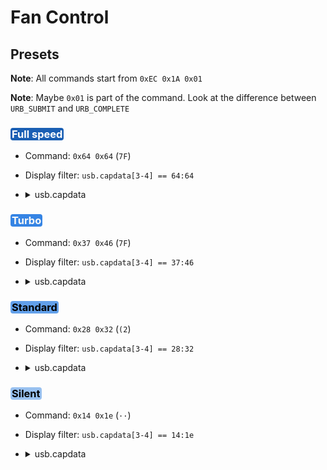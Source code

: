 <!-- markdownlint-disable MD033 -->

# Fan Control

## Presets

**Note**: All commands start from `0xEC 0x1A 0x01`

**Note**: Maybe `0x01` is part of the command. Look at the difference between `URB_SUBMIT` and `URB_COMPLETE`

### <span style="background-color:rgb(26, 95, 180); color: rgb(255, 255, 255); border-radius: 4px; padding: 0 2px 0 2px">Full speed</span>

- Command: `0x64 0x64` (`7F`)
- Display filter: `usb.capdata[3-4] == 64:64`
- <details>
  <summary>usb.capdata</summary>

  **URB_SUBMIT**:

  ```terminal
  0000   ec 1a 01 64 64 00 00 00 00 00 00 00 00 00 00 00
  0010   00 00 00 00 00 00 00 00 00 00 00 00 00 00 00 00
  0020   00 00 00 00 00 00 00 00 00 00 00 00 00 00 00 00
  0030   00 00 00 00 00 00 00 00 00 00 00 00 00 00 00 00
  0040   00
  ```

  **URB_COMPLETE**:

  ```terminal
  0000   ec 1a 00 01 64 64 00 00 00 00 00 00 00 00 00 00
  0010   00 00 00 00 00 00 00 00 00 00 00 00 00 00 00 00
  0020   00 00 00 00 00 00 00 00 00 00 00 00 00 00 00 00
  0030   00 00 00 00 00 00 00 00 00 00 00 00 00 00 00 00
  0040   00
  ```

</details>

### <span style="background-color:rgb(53, 132, 228); color: rgb(250, 249, 248); border-radius: 4px; padding: 0 2px 0 2px">Turbo</span>

- Command: `0x37 0x46` (`7F`)
- Display filter: `usb.capdata[3-4] == 37:46`
- <details>
  <summary>usb.capdata</summary>

  **URB_SUBMIT**:

  ```terminal
  0000   ec 1a 01 37 46 00 00 00 00 00 00 00 00 00 00 00
  0010   00 00 00 00 00 00 00 00 00 00 00 00 00 00 00 00
  0020   00 00 00 00 00 00 00 00 00 00 00 00 00 00 00 00
  0030   00 00 00 00 00 00 00 00 00 00 00 00 00 00 00 00
  0040   00
  ```

  **URB_COMPLETE**:

  ```terminal
  0000   ec 1a 00 01 37 46 00 00 00 00 00 00 00 00 00 00
  0010   00 00 00 00 00 00 00 00 00 00 00 00 00 00 00 00
  0020   00 00 00 00 00 00 00 00 00 00 00 00 00 00 00 00
  0030   00 00 00 00 00 00 00 00 00 00 00 00 00 00 00 00
  0040   00
  ```

</details>

### <span style="background-color:rgb(98, 160, 234); color: rgb(0, 0, 0); border-radius: 4px; padding: 0 2px 0 2px">Standard</span>

- Command: `0x28 0x32` (`(2`)
- Display filter: `usb.capdata[3-4] == 28:32`
- <details>
  <summary>usb.capdata</summary>

  **URB_SUBMIT**:

  ```terminal
  0000   ec 1a 01 28 32 00 00 00 00 00 00 00 00 00 00 00
  0010   00 00 00 00 00 00 00 00 00 00 00 00 00 00 00 00
  0020   00 00 00 00 00 00 00 00 00 00 00 00 00 00 00 00
  0030   00 00 00 00 00 00 00 00 00 00 00 00 00 00 00 00
  0040   00
  ```

  **URB_COMPLETE**:

  ```terminal
  0000   ec 1a 00 01 28 32 00 00 00 00 00 00 00 00 00 00
  0010   00 00 00 00 00 00 00 00 00 00 00 00 00 00 00 00
  0020   00 00 00 00 00 00 00 00 00 00 00 00 00 00 00 00
  0030   00 00 00 00 00 00 00 00 00 00 00 00 00 00 00 00
  0040   00
  ```

</details>

### <span style="background-color:rgb(153, 193, 240); color: rgb(0, 0, 0); border-radius: 4px; padding: 0 2px 0 2px">Silent</span>

- Command: `0x14 0x1e` (`··`)
- Display filter: `usb.capdata[3-4] == 14:1e`
- <details>
  <summary>usb.capdata</summary>

  **URB_SUBMIT**:

  ```terminal
  0000   ec 1a 01 14 1e 00 00 00 00 00 00 00 00 00 00 00
  0010   00 00 00 00 00 00 00 00 00 00 00 00 00 00 00 00
  0020   00 00 00 00 00 00 00 00 00 00 00 00 00 00 00 00
  0030   00 00 00 00 00 00 00 00 00 00 00 00 00 00 00 00
  0040   00
  ```

  **URB_COMPLETE**:

  ```terminal
  0000   ec 1a 00 01 14 1e 00 00 00 00 00 00 00 00 00 00
  0010   00 00 00 00 00 00 00 00 00 00 00 00 00 00 00 00
  0020   00 00 00 00 00 00 00 00 00 00 00 00 00 00 00 00
  0030   00 00 00 00 00 00 00 00 00 00 00 00 00 00 00 00
  0040   00
  ```

</details>
